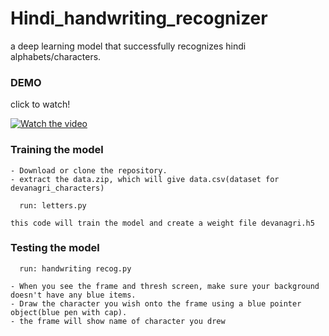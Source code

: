 # Hindi_handwriting_recognizer
a deep learning model that successfully recognizes hindi alphabets/characters.

### DEMO
click to watch!

 [![Watch the video](https://img.youtube.com/vi/y5XoL2aTgVY/default.jpg)](https://youtu.be/nTnPcnt5haw)

### Training the model
```
- Download or clone the repository.
- extract the data.zip, which will give data.csv(dataset for devanagri_characters)
  
  run: letters.py
  
this code will train the model and create a weight file devanagri.h5
```

### Testing the model
```
  run: handwriting recog.py
  
- When you see the frame and thresh screen, make sure your background doesn't have any blue items.
- Draw the character you wish onto the frame using a blue pointer object(blue pen with cap).
- the frame will show name of character you drew
```
